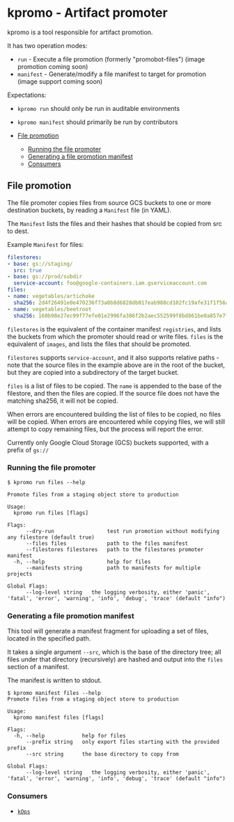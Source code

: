 # kpromo - Artifact promoter

kpromo is a tool responsible for artifact promotion.

It has two operation modes:

- `run` - Execute a file promotion (formerly "promobot-files") (image promotion coming soon)
- `manifest` - Generate/modify a file manifest to target for promotion (image support coming soon)

Expectations:

- `kpromo run` should only be run in auditable environments
- `kpromo manifest` should primarily be run by contributors

- [File promotion](#file-promotion)
  - [Running the file promoter](#running-the-file-promoter)
  - [Generating a file promotion manifest](#generating-a-file-promotion-manifest)
  - [Consumers](#consumers)

## File promotion

The file promoter copies files from source GCS buckets to one or more
destination buckets, by reading a `Manifest` file (in YAML).

The `Manifest` lists the files and their hashes that should be copied from src to
dest.

Example `Manifest` for files:

```yaml
filestores:
- base: gs://staging/
  src: true
- base: gs://prod/subdir
  service-account: foo@google-containers.iam.gserviceaccount.com
files:
- name: vegetables/artichoke
  sha256: 2d4f26491e0e470236f73a0b8d6828db017eab988cd102fc19afe31f1f56aff7
- name: vegetables/beetroot
  sha256: 160b98e27ec99f77efe01e2996fa386f2b2aec552599f8bd861be0a857e7f29f
```

`filestores` is the equivalent of the container manifest `registries`, and lists
the buckets from which the promoter should read or write files.  `files` is the
equivalent of `images`, and lists the files that should be promoted.

`filestores` supports `service-account`, and it also supports relative paths -
note that the source files in the example above are in the root of the bucket,
but they are copied into a subdirectory of the target bucket.

`files` is a list of files to be copied.  The `name` is appended to the base of
the filestore, and then the files are copied.  If the source file does not have
the matching sha256, it will not be copied.

When errors are encountered building the list of files to be copied, no files
will be copied.  When errors are encountered while copying files, we will still
attempt to copy remaining files, but the process will report the error.

Currently only Google Cloud Storage (GCS) buckets supported, with a prefix of
`gs://`

### Running the file promoter

```console
$ kpromo run files --help

Promote files from a staging object store to production

Usage:
  kpromo run files [flags]

Flags:
      --dry-run                 test run promotion without modifying any filestore (default true)
      --files files             path to the files manifest
      --filestores filestores   path to the filestores promoter manifest
  -h, --help                    help for files
      --manifests string        path to manifests for multiple projects

Global Flags:
      --log-level string   the logging verbosity, either 'panic', 'fatal', 'error', 'warning', 'info', 'debug', 'trace' (default "info")
```

### Generating a file promotion manifest

This tool will generate a manifest fragment for uploading a set of
files, located in the specified path.

It takes a single argument `--src`, which is the base of the directory
tree; all files under that directory (recursively) are hashed and
output into the `files` section of a manifest.

The manifest is written to stdout.

```console
$ kpromo manifest files --help
Promote files from a staging object store to production

Usage:
  kpromo manifest files [flags]

Flags:
  -h, --help            help for files
      --prefix string   only export files starting with the provided prefix
      --src string      the base directory to copy from

Global Flags:
      --log-level string   the logging verbosity, either 'panic', 'fatal', 'error', 'warning', 'info', 'debug', 'trace' (default "info")
```

### Consumers

- [`kOps`][kops-release-process]

[kops-release-process]: https://kops.sigs.k8s.io/contributing/release-process/
